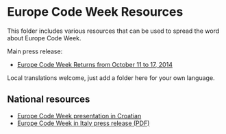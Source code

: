 # Europe Code Week Resources

This folder includes various resources that can be used to spread the word about Europe Code Week.

Main press release:

- [Europe Code Week Returns from October 11 to 17, 2014](https://github.com/codeeu/codeeu-resources/blob/master/Europe_Code_Week_2014-press_release_ENG.md)

Local translations welcome, just add a folder here for your own language.

## National resources

- [Europe Code Week presentation in Croatian](http://www.os-prva-ck.skole.hr/upload/os-prva-ck/images/static3/1050/attachment/Europe_Code_Week-presentation_CRO.pdf)
- [Europe Code Week in Italy press release (PDF)](https://github.com/codeeu/codeeu-resources/blob/master/Europe-Code-Week-in-Italy.pdf?raw=true)
